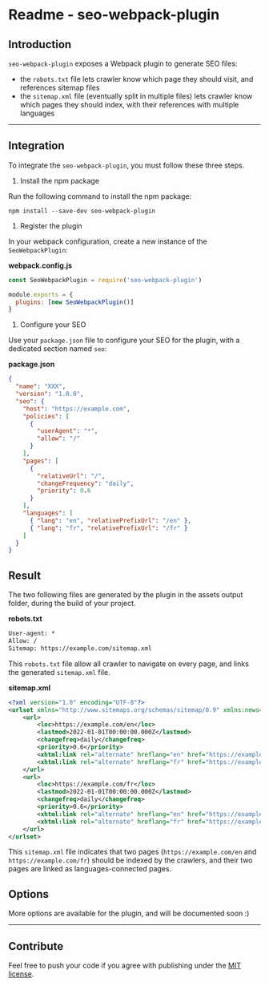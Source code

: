 # Readme - seo-webpack-plugin

## Introduction

`seo-webpack-plugin` exposes a Webpack plugin to generate SEO files:

- the `robots.txt` file lets crawler know which page they should visit, and references sitemap files
- the `sitemap.xml` file (eventually split in multiple files) lets crawler know which pages they should index, with their references with multiple languages

---

## Integration

To integrate the `seo-webpack-plugin`, you must follow these three steps.

1. Install the npm package

Run the following command to install the npm package:

```pwsh
npm install --save-dev seo-webpack-plugin
```

1. Register the plugin

In your webpack configuration, create a new instance of the `SeoWebpackPlugin`:

**webpack.config.js**

```javascript
const SeoWebpackPlugin = require('seo-webpack-plugin')

module.exports = {
  plugins: [new SeoWebpackPlugin()]
}
```

1. Configure your SEO

Use your `package.json` file to configure your SEO for the plugin, with a dedicated section named `seo`:

**package.json**

```json
{
  "name": "XXX",
  "version": "1.0.0",
  "seo": {
    "host": "https://example.com",
    "policies": [
      {
        "userAgent": "*",
        "allow": "/"
      }
    ],
    "pages": [
      {
        "relativeUrl": "/",
        "changeFrequency": "daily",
        "priority": 0.6
      }
    ],
    "languages": [
      { "lang": "en", "relativePrefixUrl": "/en" },
      { "lang": "fr", "relativePrefixUrl": "/fr" }
    ]
  }
}
```

## Result

The two following files are generated by the plugin in the assets output folder, during the build of your project.

**robots.txt**

```txt
User-agent: *
Allow: /
Sitemap: https://example.com/sitemap.xml
```

This `robots.txt` file allow all crawler to navigate on every page, and links the generated `sitemap.xml` file.

**sitemap.xml**

```xml
<?xml version="1.0" encoding="UTF-8"?>
<urlset xmlns="http://www.sitemaps.org/schemas/sitemap/0.9" xmlns:news="http://www.google.com/schemas/sitemap-news/0.9" xmlns:xhtml="http://www.w3.org/1999/xhtml" xmlns:image="http://www.google.com/schemas/sitemap-image/1.1" xmlns:video="http://www.google.com/schemas/sitemap-video/1.1">
    <url>
        <loc>https://example.com/en</loc>
        <lastmod>2022-01-01T00:00:00.000Z</lastmod>
        <changefreq>daily</changefreq>
        <priority>0.6</priority>
        <xhtml:link rel="alternate" hreflang="en" href="https://example.com/en" />
        <xhtml:link rel="alternate" hreflang="fr" href="https://example.com/fr" />
    </url>
    <url>
        <loc>https://example.com/fr</loc>
        <lastmod>2022-01-01T00:00:00.000Z</lastmod>
        <changefreq>daily</changefreq>
        <priority>0.6</priority>
        <xhtml:link rel="alternate" hreflang="en" href="https://example.com/en" />
        <xhtml:link rel="alternate" hreflang="fr" href="https://example.com/fr" />
    </url>
</urlset>
```

This `sitemap.xml` file indicates that two pages (`https://example.com/en` and `https://example.com/fr`) should be indexed by the crawlers, and their two pages are linked as languages-connected pages.

## Options

More options are available for the plugin, and will be documented soon :)

--- 

## Contribute

Feel free to push your code if you agree with publishing under the [MIT license](./LICENSE).
